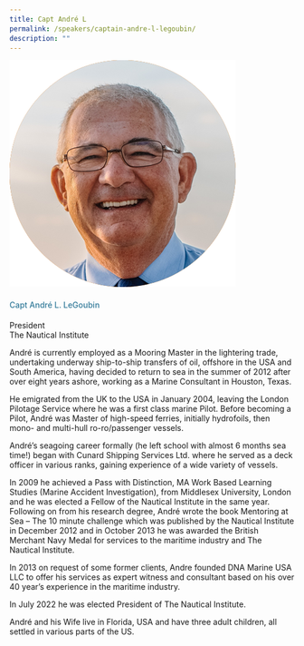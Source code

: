 ```yaml
---
title: Capt André L
permalink: /speakers/captain-andre-l-legoubin/
description: ""
---
```

<div class="row">
<div class="col is-3"><img src="/images/Speakers/Capt Andre.png"></div>
<div class="col is-9 speaker-details">
<h4>Capt André L. LeGoubin</h4>
<p>President<br>The Nautical Institute</p>
<p>André is currently employed as a Mooring Master in the lightering trade, undertaking underway ship-to-ship transfers of oil, offshore in the USA and South America, having decided to return to sea in the summer of 2012 after over eight years ashore, working as a Marine Consultant in Houston, Texas.</p>
<p>He emigrated from the UK to the USA in January 2004, leaving the London Pilotage Service where he was a first class marine Pilot. Before becoming a Pilot, André was Master of high-speed ferries, initially hydrofoils, then mono- and multi-hull ro-ro/passenger vessels.</p>
<p>André’s seagoing career formally (he left school with almost 6 months sea time!) began with Cunard Shipping Services Ltd. where he served as a deck officer in various ranks, gaining experience of a wide variety of vessels.</p>
<p>In 2009 he achieved a Pass with Distinction, MA Work Based Learning Studies (Marine Accident Investigation), from Middlesex University, London and he was elected a Fellow of the Nautical Institute in the same year. Following on from his research degree, André wrote the book Mentoring at Sea – The 10 minute challenge which was published by the Nautical Institute in December 2012 and in October 2013 he was awarded the British Merchant Navy Medal for services to the maritime industry and The Nautical Institute.</p>
<p>In 2013 on request of some former clients, Andre founded DNA Marine USA LLC to offer his services as expert witness and consultant based on his over 40 year’s experience in the maritime industry.</p>
<p>In July 2022 he was elected President of The Nautical Institute.</p>
<p>André and his Wife live in Florida, USA and have three adult children, all settled in various parts of the US.</p>
</div>
</div>
<style type="text/css"> 
.is-left{
text-align: left;
}
h4{
font-weight: 500; 
color: #337B9A !important;
}
.speaker-details p { text-align: justified; }
</style>